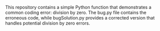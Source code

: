 This repository contains a simple Python function that demonstrates a common coding error: division by zero. The bug.py file contains the erroneous code, while bugSolution.py provides a corrected version that handles potential division by zero errors.